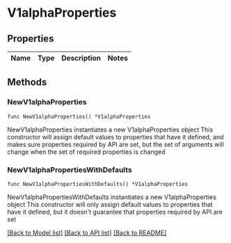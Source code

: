 # V1alphaProperties

## Properties

Name | Type | Description | Notes
------------ | ------------- | ------------- | -------------

## Methods

### NewV1alphaProperties

`func NewV1alphaProperties() *V1alphaProperties`

NewV1alphaProperties instantiates a new V1alphaProperties object
This constructor will assign default values to properties that have it defined,
and makes sure properties required by API are set, but the set of arguments
will change when the set of required properties is changed

### NewV1alphaPropertiesWithDefaults

`func NewV1alphaPropertiesWithDefaults() *V1alphaProperties`

NewV1alphaPropertiesWithDefaults instantiates a new V1alphaProperties object
This constructor will only assign default values to properties that have it defined,
but it doesn't guarantee that properties required by API are set


[[Back to Model list]](../README.md#documentation-for-models) [[Back to API list]](../README.md#documentation-for-api-endpoints) [[Back to README]](../README.md)


